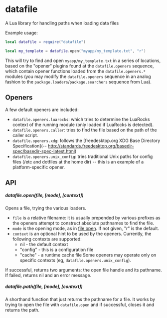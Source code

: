 datafile
========

A Lua library for handling paths when loading data files 

Example usage:

```lua
local datafile = require("datafile")

local my_template = datafile.open("myapp/my_template.txt", "r")
```

This will try to find and open `myapp/my_template.txt` in a series
of locations, based on the "opener" plugins found at the `datafile.openers`
sequence, which contain opener functions loaded from the `datafile.openers.*`
modules (you may modify the `datafile.openers` sequence in an analog fashion
to the `package.loaders`/`package.searchers` sequence from Lua).

## Openers

A few default openers are included:

* `datafile.openers.luarocks`: which tries to determine the LuaRocks context
of the running module (only loaded if LuaRocks is detected).
* `datafile.openers.caller`: tries to find the file based on the path of
the caller script.
* `datafile.openers.xdg`: follows the [freedesktop.org XDG Base Directory Specification](-- http://standards.freedesktop.org/basedir-spec/basedir-spec-latest.html)
* `datafile.openers.unix_config`: tries traditional Unix paths for config files
(/etc and dotfiles at the home dir) -- this is an example of a platform-specific opener.

## API

##### datafile.open(file, \[mode\], \[context\])

Opens a file, trying the various loaders.

* `file` is a relative filename: it is usually prepended by various prefixes
as the openers attempt to construct absolute pathnames to find the file.
* `mode` is the opening mode, as in [file:open](http://www.lua.org/manual/5.1/manual.html#pdf-io.open).
If not given, "r" is the default.
* `context` is an optional hint to be used by the openers. Currently, the
following contexts are supported:
  * nil - the default context
  * "config" - this is a configuration file 
  * "cache" - a runtime cache file
Some openers may operate only on specific contexts (eg, `datafile.openers.unix_config`).

If successful, returns two arguments: the open file handle and its pathname.
If failed, returns nil and an error message.

##### datafile.path(file, \[mode\], \[context\])

A shorthand function that just returns the pathname for a file.
It works by trying to open the file with `datafile.open` and if
successful, closes it and returns the path.

